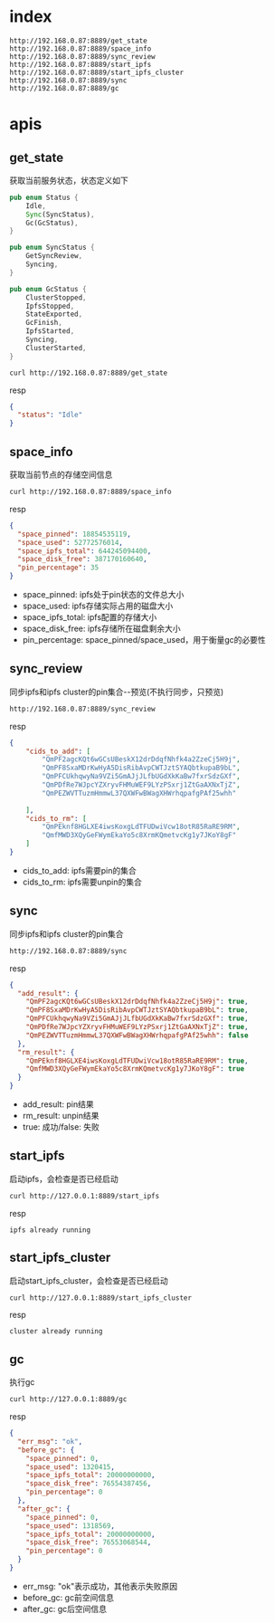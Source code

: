 # index
```
http://192.168.0.87:8889/get_state
http://192.168.0.87:8889/space_info
http://192.168.0.87:8889/sync_review 
http://192.168.0.87:8889/start_ipfs
http://192.168.0.87:8889/start_ipfs_cluster 
http://192.168.0.87:8889/sync
http://192.168.0.87:8889/gc 
```

# apis
## get_state
获取当前服务状态，状态定义如下
```rust
pub enum Status {
    Idle,
    Sync(SyncStatus),
    Gc(GcStatus),
}

pub enum SyncStatus {
    GetSyncReview,
    Syncing,
}

pub enum GcStatus {
    ClusterStopped,
    IpfsStopped,
    StateExported,
    GcFinish,
    IpfsStarted,
    Syncing,
    ClusterStarted,
}
```

```sh
curl http://192.168.0.87:8889/get_state
```

resp
```json
{
  "status": "Idle"
}
```

## space_info
获取当前节点的存储空间信息

```sh
curl http://192.168.0.87:8889/space_info
```

resp
```json
{
  "space_pinned": 18854535119,
  "space_used": 52772576014,
  "space_ipfs_total": 644245094400,
  "space_disk_free": 387170160640,
  "pin_percentage": 35
}
```
- space_pinned: ipfs处于pin状态的文件总大小
- space_used: ipfs存储实际占用的磁盘大小
- space_ipfs_total: ipfs配置的存储大小
- space_disk_free: ipfs存储所在磁盘剩余大小
- pin_percentage: space_pinned/space_used，用于衡量gc的必要性

## sync_review
同步ipfs和ipfs cluster的pin集合--预览(不执行同步，只预览)

```sh
http://192.168.0.87:8889/sync_review
```

resp
```json
{
    "cids_to_add": [
        "QmPF2agcKQt6wGCsUBeskX12drDdqfNhfk4a2ZzeCj5H9j",
        "QmPF8SxaMDrKwHyA5DisRibAvpCWTJztSYAQbtkupaB9bL",
        "QmPFCUkhqwyNa9VZi5GmAJjJLfbUGdXkKaBw7fxrSdzGXf",
        "QmPDfRe7WJpcYZXryvFHMuWEF9LYzPSxrj1ZtGaAXNxTjZ",
        "QmPEZWVTTuzmHmmwL37QXWFwBWagXHWrhqpafgPAf25whh"
        
    ],
    "cids_to_rm": [
        "QmPEknf8HGLXE4iwsKoxgLdTFUDwiVcw18otR85RaRE9RM",
        "QmfMWD3XQyGeFWymEkaYo5c8XrmKQmetvcKg1y7JKoY8gF"
    ]
}
```

- cids_to_add: ipfs需要pin的集合
- cids_to_rm: ipfs需要unpin的集合

## sync
同步ipfs和ipfs cluster的pin集合

```sh
http://192.168.0.87:8889/sync
```

resp
```json
{
  "add_result": {
    "QmPF2agcKQt6wGCsUBeskX12drDdqfNhfk4a2ZzeCj5H9j": true,
    "QmPF8SxaMDrKwHyA5DisRibAvpCWTJztSYAQbtkupaB9bL": true,
    "QmPFCUkhqwyNa9VZi5GmAJjJLfbUGdXkKaBw7fxrSdzGXf": true,
    "QmPDfRe7WJpcYZXryvFHMuWEF9LYzPSxrj1ZtGaAXNxTjZ": true,
    "QmPEZWVTTuzmHmmwL37QXWFwBWagXHWrhqpafgPAf25whh": false
  },
  "rm_result": {
    "QmPEknf8HGLXE4iwsKoxgLdTFUDwiVcw18otR85RaRE9RM": true,
    "QmfMWD3XQyGeFWymEkaYo5c8XrmKQmetvcKg1y7JKoY8gF": true
  }
}
```
- add_result: pin结果
- rm_result: unpin结果
- true: 成功/false: 失败

## start_ipfs
启动ipfs，会检查是否已经启动
```sh
curl http://127.0.0.1:8889/start_ipfs
```

resp
```
ipfs already running
```

## start_ipfs_cluster
启动start_ipfs_cluster，会检查是否已经启动
```sh
curl http://127.0.0.1:8889/start_ipfs_cluster
```

resp
```
cluster already running
```

## gc
执行gc

```sh
curl http://127.0.0.1:8889/gc
```

resp
```json
{
  "err_msg": "ok",
  "before_gc": {
    "space_pinned": 0,
    "space_used": 1320415,
    "space_ipfs_total": 20000000000,
    "space_disk_free": 76554387456,
    "pin_percentage": 0
  },
  "after_gc": {
    "space_pinned": 0,
    "space_used": 1318569,
    "space_ipfs_total": 20000000000,
    "space_disk_free": 76553068544,
    "pin_percentage": 0
  }
}
```

- err_msg: "ok"表示成功，其他表示失败原因
- before_gc: gc前空间信息
- after_gc: gc后空间信息
